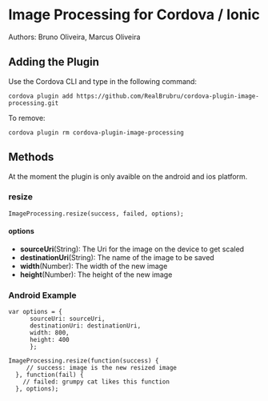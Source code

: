 # Image Processing for Cordova / Ionic #

Authors: Bruno Oliveira, Marcus Oliveira

## Adding the Plugin ##

Use the Cordova CLI and type in the following command:

`cordova plugin add https://github.com/RealBrubru/cordova-plugin-image-processing.git`

To remove:

`cordova plugin rm cordova-plugin-image-processing`

## Methods

At the moment the plugin is only avaible on the android and ios platform.

### resize

    ImageProcessing.resize(success, failed, options);

#### options
  - **sourceUri**(String): The Uri for the image on the device to get scaled
  - **destinationUri**(String): The name of the image to be saved
  - **width**(Number): The width of the new image
  - **height**(Number): The height of the new image

### Android Example
    var options = {
          sourceUri: sourceUri,
          destinationUri: destinationUri,
          width: 800,
          height: 400
          };

    ImageProcessing.resize(function(success) {
         // success: image is the new resized image
      }, function(fail) {
        // failed: grumpy cat likes this function
      }, options);

